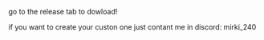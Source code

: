 go to the release tab to dowload!

if you want to create your custon one just contant me in discord: mirki_240
